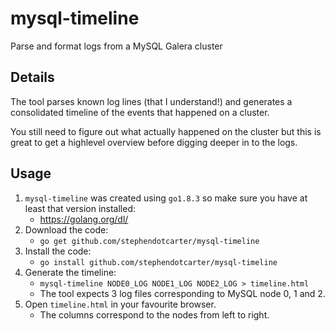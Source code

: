 # mysql-timeline
Parse and format logs from a MySQL Galera cluster

Details
-
The tool parses known log lines (that I understand!) and generates a consolidated timeline of the events that happened on a cluster.

You still need to figure out what actually happened on the cluster but this is great to get a highlevel overview before digging deeper in to the logs.

Usage
-
1. `mysql-timeline` was created using `go1.8.3` so make sure you have at least that version installed:
   - https://golang.org/dl/
1. Download the code:
   - `go get github.com/stephendotcarter/mysql-timeline`
1. Install the code:
   - `go install github.com/stephendotcarter/mysql-timeline`
1. Generate the timeline:
   - `mysql-timeline NODE0_LOG NODE1_LOG NODE2_LOG > timeline.html`
   - The tool expects 3 log files corresponding to MySQL node 0, 1 and 2.
1. Open `timeline.html` in your favourite browser.
   - The columns correspond to the nodes from left to right.
